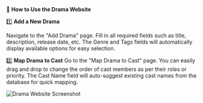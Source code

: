 

📖 **How to Use the Drama Website** 

1️⃣ **Add a New Drama**

Navigate to the "Add Drama" page.
Fill in all required fields such as title, description, release date, etc.
The Genre and Tags fields will automatically display available options for easy selection.

2️⃣ **Map Drama to Cast**
Go to the "Map Drama to Cast" page.
You can easily drag and drop to change the order of cast members as per their roles or priority.
The Cast Name field will auto-suggest existing cast names from the database for quick mapping. 

![Drama Website Screenshot]([https://your-image-link.com/screenshot.png](https://github.com/basildybala/dramalite-drama/blob/master/public/images/other/ScreenShot1.png))
